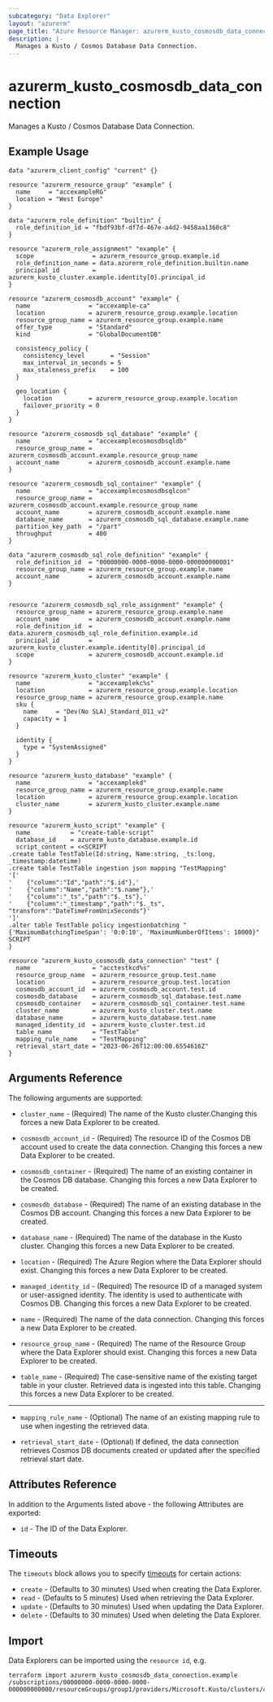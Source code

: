 ```yaml
---
subcategory: "Data Explorer"
layout: "azurerm"
page_title: "Azure Resource Manager: azurerm_kusto_cosmosdb_data_connection"
description: |-
  Manages a Kusto / Cosmos Database Data Connection.
---
```


# azurerm_kusto_cosmosdb_data_connection

Manages a Kusto / Cosmos Database Data Connection.

## Example Usage

```hcl
data "azurerm_client_config" "current" {}

resource "azurerm_resource_group" "example" {
  name     = "accexampleRG"
  location = "West Europe"
}

data "azurerm_role_definition" "builtin" {
  role_definition_id = "fbdf93bf-df7d-467e-a4d2-9458aa1360c8"
}

resource "azurerm_role_assignment" "example" {
  scope                = azurerm_resource_group.example.id
  role_definition_name = data.azurerm_role_definition.builtin.name
  principal_id         = azurerm_kusto_cluster.example.identity[0].principal_id
}

resource "azurerm_cosmosdb_account" "example" {
  name                = "accexample-ca"
  location            = azurerm_resource_group.example.location
  resource_group_name = azurerm_resource_group.example.name
  offer_type          = "Standard"
  kind                = "GlobalDocumentDB"

  consistency_policy {
    consistency_level       = "Session"
    max_interval_in_seconds = 5
    max_staleness_prefix    = 100
  }

  geo_location {
    location          = azurerm_resource_group.example.location
    failover_priority = 0
  }
}

resource "azurerm_cosmosdb_sql_database" "example" {
  name                = "accexamplecosmosdbsqldb"
  resource_group_name = azurerm_cosmosdb_account.example.resource_group_name
  account_name        = azurerm_cosmosdb_account.example.name
}

resource "azurerm_cosmosdb_sql_container" "example" {
  name                = "accexamplecosmosdbsqlcon"
  resource_group_name = azurerm_cosmosdb_account.example.resource_group_name
  account_name        = azurerm_cosmosdb_account.example.name
  database_name       = azurerm_cosmosdb_sql_database.example.name
  partition_key_path  = "/part"
  throughput          = 400
}

data "azurerm_cosmosdb_sql_role_definition" "example" {
  role_definition_id  = "00000000-0000-0000-0000-000000000001"
  resource_group_name = azurerm_resource_group.example.name
  account_name        = azurerm_cosmosdb_account.example.name
}


resource "azurerm_cosmosdb_sql_role_assignment" "example" {
  resource_group_name = azurerm_resource_group.example.name
  account_name        = azurerm_cosmosdb_account.example.name
  role_definition_id  = data.azurerm_cosmosdb_sql_role_definition.example.id
  principal_id        = azurerm_kusto_cluster.example.identity[0].principal_id
  scope               = azurerm_cosmosdb_account.example.id
}

resource "azurerm_kusto_cluster" "example" {
  name                = "accexamplekc%s"
  location            = azurerm_resource_group.example.location
  resource_group_name = azurerm_resource_group.example.name
  sku {
    name     = "Dev(No SLA)_Standard_D11_v2"
    capacity = 1
  }

  identity {
    type = "SystemAssigned"
  }
}

resource "azurerm_kusto_database" "example" {
  name                = "accexamplekd"
  resource_group_name = azurerm_resource_group.example.name
  location            = azurerm_resource_group.example.location
  cluster_name        = azurerm_kusto_cluster.example.name
}

resource "azurerm_kusto_script" "example" {
  name           = "create-table-script"
  database_id    = azurerm_kusto_database.example.id
  script_content = <<SCRIPT
.create table TestTable(Id:string, Name:string, _ts:long, _timestamp:datetime)
.create table TestTable ingestion json mapping "TestMapping"
'['
'    {"column":"Id","path":"$.id"},'
'    {"column":"Name","path":"$.name"},'
'    {"column":"_ts","path":"$._ts"},'
'    {"column":"_timestamp","path":"$._ts", "transform":"DateTimeFromUnixSeconds"}'
']'
.alter table TestTable policy ingestionbatching "{'MaximumBatchingTimeSpan': '0:0:10', 'MaximumNumberOfItems': 10000}"
SCRIPT
}

resource "azurerm_kusto_cosmosdb_data_connection" "test" {
  name                 = "acctestkcd%s"
  resource_group_name  = azurerm_resource_group.test.name
  location             = azurerm_resource_group.test.location
  cosmosdb_account_id  = azurerm_cosmosdb_account.test.id
  cosmosdb_database    = azurerm_cosmosdb_sql_database.test.name
  cosmosdb_container   = azurerm_cosmosdb_sql_container.test.name
  cluster_name         = azurerm_kusto_cluster.test.name
  database_name        = azurerm_kusto_database.test.name
  managed_identity_id  = azurerm_kusto_cluster.test.id
  table_name           = "TestTable"
  mapping_rule_name    = "TestMapping"
  retrieval_start_date = "2023-06-26T12:00:00.6554616Z"
}
```

## Arguments Reference

The following arguments are supported:

* `cluster_name` - (Required) The name of the Kusto cluster.Changing this forces a new Data Explorer to be created.

* `cosmosdb_account_id` - (Required) The resource ID of the Cosmos DB account used to create the data connection. Changing this forces a new Data Explorer to be created.

* `cosmosdb_container` - (Required) The name of an existing container in the Cosmos DB database. Changing this forces a new Data Explorer to be created.

* `cosmosdb_database` - (Required) The name of an existing database in the Cosmos DB account. Changing this forces a new Data Explorer to be created.

* `database_name` - (Required) The name of the database in the Kusto cluster. Changing this forces a new Data Explorer to be created.

* `location` - (Required) The Azure Region where the Data Explorer should exist. Changing this forces a new Data Explorer to be created.

* `managed_identity_id` - (Required) The resource ID of a managed system or user-assigned identity. The identity is used to authenticate with Cosmos DB. Changing this forces a new Data Explorer to be created.

* `name` - (Required) The name of the data connection. Changing this forces a new Data Explorer to be created.

* `resource_group_name` - (Required) The name of the Resource Group where the Data Explorer should exist. Changing this forces a new Data Explorer to be created.

* `table_name` - (Required) The case-sensitive name of the existing target table in your cluster. Retrieved data is ingested into this table. Changing this forces a new Data Explorer to be created.

---

* `mapping_rule_name` - (Optional) The name of an existing mapping rule to use when ingesting the retrieved data.

* `retrieval_start_date` - (Optional) If defined, the data connection retrieves Cosmos DB documents created or updated after the specified retrieval start date.

## Attributes Reference

In addition to the Arguments listed above - the following Attributes are exported: 

* `id` - The ID of the Data Explorer.

## Timeouts

The `timeouts` block allows you to specify [timeouts](https://www.terraform.io/language/resources/syntax#operation-timeouts) for certain actions:

* `create` - (Defaults to 30 minutes) Used when creating the Data Explorer.
* `read` - (Defaults to 5 minutes) Used when retrieving the Data Explorer.
* `update` - (Defaults to 30 minutes) Used when updating the Data Explorer.
* `delete` - (Defaults to 30 minutes) Used when deleting the Data Explorer.

## Import

Data Explorers can be imported using the `resource id`, e.g.

```shell
terraform import azurerm_kusto_cosmosdb_data_connection.example /subscriptions/00000000-0000-0000-0000-000000000000/resourceGroups/group1/providers/Microsoft.Kusto/clusters/cluster1/databases/database1/dataConnections/dataConnection1
```

